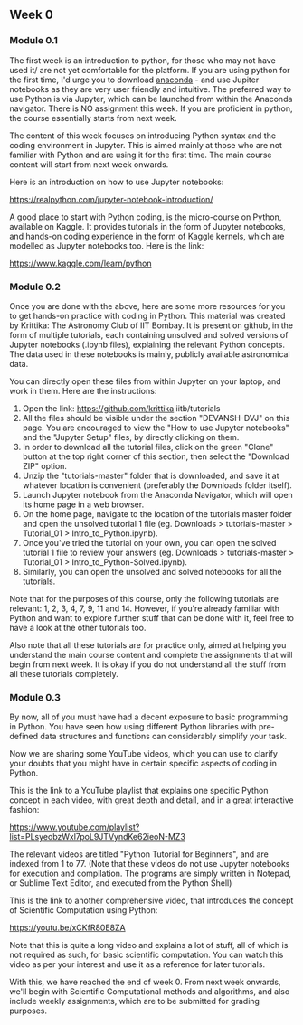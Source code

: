 ## Week 0

### Module 0.1

The first week is an introduction to python, for those who may not have used it/ are not yet comfortable for the platform. If you are using python for the first time, I'd urge you to download [anaconda](https://docs.anaconda.com/anaconda/install/) - and use Jupiter notebooks as they are very user friendly and intuitive. The preferred way to use Python is via Jupyter, which can be launched from within the Anaconda navigator. There is NO assignment this week. If you are proficient in python, the course essentially starts from next week.

The content of this week focuses on introducing Python syntax and the coding environment in Jupyter. This is aimed mainly at those who are not familiar with Python and are using it for the first time. The main course content will start from next week onwards.

Here is an introduction on how to use Jupyter notebooks:

https://realpython.com/jupyter-notebook-introduction/  

A good place to start with Python coding, is the micro-course on Python, available on Kaggle. It provides tutorials in the form of Jupyter notebooks, and hands-on coding experience in the form of Kaggle kernels, which are modelled as Jupyter notebooks too. Here is the link: 

https://www.kaggle.com/learn/python

### Module 0.2

Once you are done with the above, here are some more resources for you to get hands-on practice with coding in Python. This material was created by Krittika: The Astronomy Club of IIT Bombay. It is present on github, in the form of multiple tutorials, each containing unsolved and solved versions of Jupyter notebooks (.ipynb files), explaining the relevant Python concepts. The data used in these notebooks is mainly, publicly available astronomical data.

You can directly open these files from within Jupyter on your laptop, and work in them. Here are the instructions:

1. Open the link: https://github.com/krittika iitb/tutorials
2. All the files should be visible under the section "DEVANSH-DVJ" on this page. You are encouraged to view the "How to use Jupyter notebooks" and the "Jupyter Setup" files, by directly clicking on them. 
3. In order to download all the tutorial files, click on the green "Clone" button at the top right corner of this section, then select the "Download ZIP" option.
4. Unzip the "tutorials-master" folder that is downloaded, and save it at whatever location is convenient (preferably the Downloads folder itself).
5. Launch Jupyter notebook from the Anaconda Navigator, which will open its home page in a web browser.
6. On the home page, navigate to the location of the tutorials master folder and open the unsolved tutorial 1 file (eg. Downloads > tutorials-master > Tutorial_01 > Intro_to_Python.ipynb).
7. Once you've tried the tutorial on your own, you can open the solved tutorial 1 file to review your answers (eg. Downloads > tutorials-master > Tutorial_01 > Intro_to_Python-Solved.ipynb).
8. Similarly, you can open the unsolved and solved notebooks for all the tutorials.

Note that for the purposes of this course, only the following tutorials are relevant: 1, 2, 3, 4, 7, 9, 11 and 14. 
However, if you're already familiar with Python and want to explore further stuff that can be done with it, feel free to have a look at the other tutorials too.

Also note that all these tutorials are for practice only, aimed at helping you understand the main course content and complete the assignments that will begin from next week. It is okay if you do not understand all the stuff from all these tutorials completely.

### Module 0.3

By now, all of you must have had a decent exposure to basic programming in Python. You have seen how using different Python libraries with pre-defined data structures and functions can considerably simplify your task.

Now we are sharing some YouTube videos, which you can use to clarify your doubts that you might have in certain specific aspects of coding in Python.

This is the link to a YouTube playlist that explains one specific Python concept in each video, with great depth and detail, and in a great interactive fashion:

https://www.youtube.com/playlist?list=PLsyeobzWxl7poL9JTVyndKe62ieoN-MZ3

The relevant videos are titled "Python Tutorial for Beginners", and are indexed from 1 to 77. 
(Note that these videos do not use Jupyter notebooks for execution and compilation. The programs are simply written in Notepad, or Sublime Text Editor, and executed from the Python Shell)

This is the link to another comprehensive video, that introduces the concept of Scientific Computation using Python:

https://youtu.be/xCKfR80E8ZA

Note that this is quite a long video and explains a lot of stuff, all of which is not required as such, for basic scientific computation. You can watch this video as per your interest and use it as a reference for later tutorials.

With this, we have reached the end of week 0. From next week onwards, we'll begin with Scientific Computational methods and algorithms, and also include weekly assignments, which are to be submitted for grading purposes.